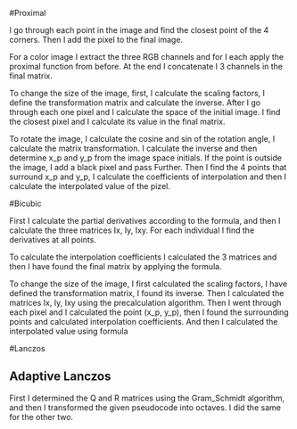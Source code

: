 #Proximal
    
I go through each point in the image and find the closest point
of the 4 corners. Then I add the pixel to the final image.

For a color image I extract the three RGB channels and for
I each apply the proximal function from before. At the end I concatenate
I 3 channels in the final matrix.

To change the size of the image, first, I calculate the scaling factors,
I define the transformation matrix and calculate the inverse. After I go through each one
pixel and I calculate the space of the initial image. I find the closest pixel and
I calculate its value in the final matrix.

To rotate the image, I calculate the cosine and sin of the rotation angle, I calculate the matrix
transformation. I calculate the inverse and then determine x_p and y_p from the image space
initials. If the point is outside the image, I add a black pixel and pass
Further. Then I find the 4 points that surround x_p and y_p, I calculate the coefficients
of interpolation and then I calculate the interpolated value of the pizel.


#Bicubic

First I calculate the partial derivatives according to the formula, and then I calculate the three matrices
Ix, Iy, Ixy. For each individual I find the derivatives at all points.

To calculate the interpolation coefficients I calculated the 3 matrices and then I have
found the final matrix by applying the formula.

To change the size of the image, I first calculated the scaling factors, I have
defined the transformation matrix, I found its inverse. Then I calculated the matrices
Ix, Iy, Ixy using the precalculation algorithm. Then I went through each pixel and
I calculated the point (x_p, y_p), then I found the surrounding points and calculated
interpolation coefficients. And then I calculated the interpolated value using
formula

#Lanczos

## Adaptive Lanczos

First I determined the Q and R matrices using the Gram_Schmidt algorithm, and then I
transformed the given pseudocode into octaves.
I did the same for the other two.
